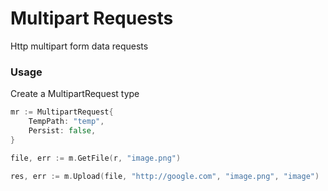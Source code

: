 # Multipart Requests
Http multipart form data requests

### Usage
Create a MultipartRequest type
```go
mr := MultipartRequest{
    TempPath: "temp",
	Persist: false,
}
```

```go
file, err := m.GetFile(r, "image.png")
```

```go
res, err := m.Upload(file, "http://google.com", "image.png", "image")
```



